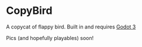 # CopyBird

A copycat of flappy bird.
Built in and requires [Godot 3](http://www.godotengine.org)

Pics (and hopefully playables) soon!
